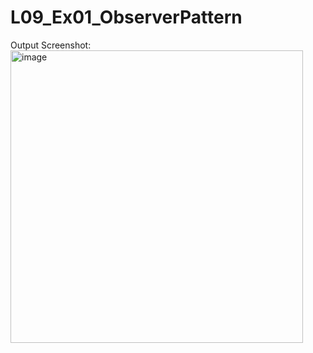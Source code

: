 # L09_Ex01_ObserverPattern
Output Screenshot:
<img width="468" alt="image" src="https://user-images.githubusercontent.com/21986037/229810897-c6a6b522-9656-4d24-9c0f-124f62032eed.png">
